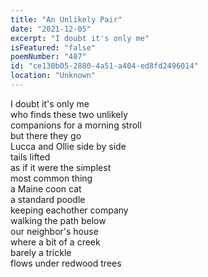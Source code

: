 ```yaml
---
title: "An Unlikely Pair"
date: "2021-12-05"
excerpt: "I doubt it's only me"
isFeatured: "false"
poemNumber: "487"
id: "ce130b05-2880-4a51-a404-ed8fd2496014"
location: "Unknown"
---
```


I doubt it's only me  
who finds these two unlikely  
companions for a morning stroll  
but there they go  
Lucca and Ollie side by side  
tails lifted  
as if it were the simplest  
most common thing  
a Maine coon cat  
a standard poodle  
keeping eachother company  
walking the path below  
our neighbor's house  
where a bit of a creek  
barely a trickle  
flows under redwood trees
